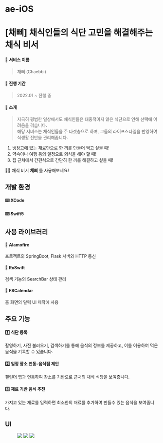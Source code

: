 # ae-iOS

# [채삐] 채식인들의 식단 고민을 해결해주는 채식 비서  

#### 🌱 서비스 이름
> 채삐 (Chaebbi)
#### 🌱 진행 기간
> 2022.01 ~ 진행 중
#### 🌱 소개
> 지극히 평범한 일상에서도 채식인들은 대중적이지 않은 식단으로 인해 선택에 어려움을 겪습니다.  
> 해당 서비스는 채식인들을 주 타겟층으로 하며, 그들의 라이프스타일을 반영하여 식생활 전반을 관리해줍니다.

1. 냉장고에 있는 재료만으로 한 끼를 만들어 먹고 싶을 때! 
2. 약속이나 여행 등의 일정으로 외식을 해야 할 때!
3. 집 근처에서 간편식으로 간단히 한 끼를 해결하고 싶을 때!

🙋🏻 채식 비서 **채삐** 를 사용해보세요!
  
## 개발 환경

#### ⌨️ XCode
#### ⌨️ Swift5
  
## 사용 라이브러리
#### 🔎 Alamofire
프로젝트의 SpringBoot, Flask 서버와 HTTP 통신
#### 🔎 RxSwift
검색 기능의 SearchBar 상태 관리
#### 🔎 FSCalendar
홈 화면의 달력 UI 제작에 사용
  
## 주요 기능

#### 1️⃣ 식단 등록 
촬영하기, 사진 불러오기, 검색하기를 통해 음식의 정보를 제공하고, 이를 이용하여 먹은 음식을 기록할 수 있습니다.
#### 2️⃣ 일정 장소 연동-음식점 제안
캘린더 앱과 연동하여 장소를 기반으로 근처의 채식 식당을 보여줍니다.
#### 3️⃣ 재료 기반 음식 추천
가지고 있는 재료를 입력하면 최소한의 재료를 추가하여 만들수 있는 음식을 보여줍니다.
  
## UI
<figure class="third">
    <img src="![IMG_8592](https://user-images.githubusercontent.com/88825022/183364927-5dcb2252-1a66-4cb7-a7d2-c14acba5794a.PNG)">
    <img src="![IMG_8591](https://user-images.githubusercontent.com/88825022/183364966-eaaa166c-b39f-4583-8d3c-d9e66ad38adf.PNG)">
    <img src="![KakaoTalk_Photo_2022-08-04-16-08-44](https://user-images.githubusercontent.com/88825022/183364988-5b0596f7-15e2-47fa-82eb-ff8170948661.png)">
<figure>
